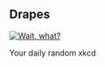 ## Drapes
[![Wait, what?](https://imgs.xkcd.com/comics/drapes.png)](https://xkcd.com/508/ "Wait, what?")

Your daily random xkcd

